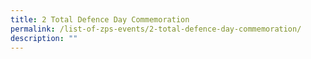 ```yaml
---
title: 2 Total Defence Day Commemoration
permalink: /list-of-zps-events/2-total-defence-day-commemoration/
description: ""
---
```

